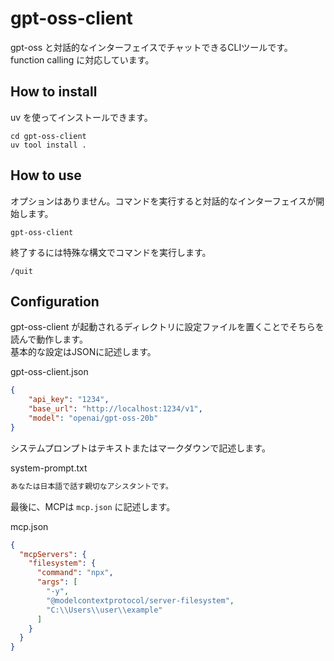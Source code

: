 # gpt-oss-client
gpt-oss と対話的なインターフェイスでチャットできるCLIツールです。  
function calling に対応しています。

## How to install
uv を使ってインストールできます。
````
cd gpt-oss-client
uv tool install .
````

## How to use
オプションはありません。コマンドを実行すると対話的なインターフェイスが開始します。
````
gpt-oss-client
````

終了するには特殊な構文でコマンドを実行します。
```
/quit
```

## Configuration
gpt-oss-client が起動されるディレクトリに設定ファイルを置くことでそちらを読んで動作します。  
基本的な設定はJSONに記述します。

gpt-oss-client.json
```gpt-oss-client.json
{
    "api_key": "1234",
    "base_url": "http://localhost:1234/v1",
    "model": "openai/gpt-oss-20b"
}
```

システムプロンプトはテキストまたはマークダウンで記述します。

system-prompt.txt
```system-prompt.txt
あなたは日本語で話す親切なアシスタントです。
```

最後に、MCPは `mcp.json` に記述します。

mcp.json
```mcp.json
{
  "mcpServers": {
    "filesystem": {
      "command": "npx",
      "args": [
        "-y",
        "@modelcontextprotocol/server-filesystem",
        "C:\\Users\\user\\example"
      ]
    }
  }
}
```